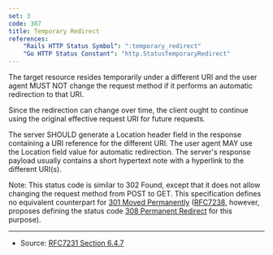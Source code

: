 ```yaml
---
set: 3
code: 307
title: Temporary Redirect
references:
    "Rails HTTP Status Symbol": ":temporary_redirect"
    "Go HTTP Status Constant": "http.StatusTemporaryRedirect"
---
```


The target resource resides temporarily under a different URI and the user agent
MUST NOT change the request method if it performs an automatic redirection to
that URI.

Since the redirection can change over time, the client ought to continue using
the original effective request URI for future requests.

The server SHOULD generate a Location header field in the response containing a
URI reference for the different URI. The user agent MAY use the Location field
value for automatic redirection. The server's response payload usually contains
a short hypertext note with a hyperlink to the different URI(s).

Note: This status code is similar to 302 Found, except that it does not allow
changing the request method from POST to GET. This specification defines no
equivalent counterpart for [301 Moved Permanently](/301) ([RFC7238][2], however,
proposes defining the status code [308 Permanent Redirect](/308) for this purpose).

---

* Source: [RFC7231 Section 6.4.7][1]

[1]: <http://tools.ietf.org/html/rfc7231#section-6.4.7>
[2]: <http://tools.ietf.org/html/rfc7238>
